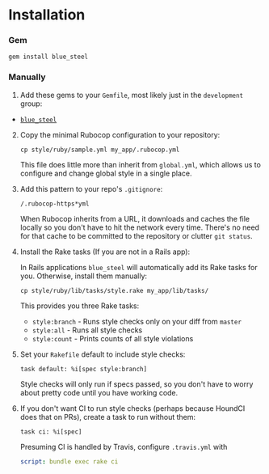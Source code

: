 # Installation

### Gem

`gem install blue_steel`

### Manually

1. Add these gems to your `Gemfile`, most likely just in the `development`
   group:

  - [`blue_steel`][1]

2. Copy the minimal Rubocop configuration to your repository:

    ```
    cp style/ruby/sample.yml my_app/.rubocop.yml
    ```

    This file does little more than inherit from `global.yml`, which allows us
    to configure and change global style in a single place.

3. Add this pattern to your repo's `.gitignore`:

    ```
    /.rubocop-https*yml
    ```

    When Rubocop inherits from a URL, it downloads and caches the file locally
    so you don't have to hit the network every time. There's no need for that
    cache to be committed to the repository or clutter `git status`.

4. Install the Rake tasks (If you are not in a Rails app):

    In Rails applications `blue_steel` will automatically add its Rake tasks for
    you. Otherwise, install them manually:

    ```
    cp style/ruby/lib/tasks/style.rake my_app/lib/tasks/
    ```

    This provides you three Rake tasks:
    - `style:branch` - Runs style checks only on your diff from `master`
    - `style:all` - Runs all style checks
    - `style:count` - Prints counts of all style violations

5. Set your `Rakefile` default to include style checks:

    ```
    task default: %i[spec style:branch]
    ```

    Style checks will only run if specs passed, so you don't have to worry about
    pretty code until you have working code.

6. If you don't want CI to run style checks (perhaps because HoundCI does that
   on PRs), create a task to run without them:

   ```
   task ci: %i[spec]
   ```

   Presuming CI is handled by Travis, configure `.travis.yml` with

   ```yaml
   script: bundle exec rake ci
   ```

[1]: https://github.com/apartmentlist/style/tree/master/ruby/blue_steel
